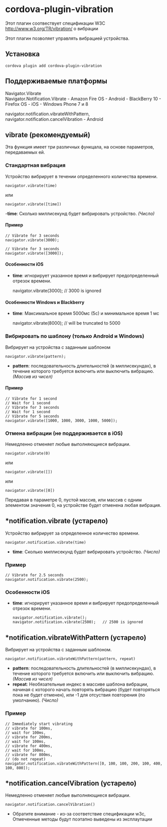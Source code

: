 <!---
    Licensed to the Apache Software Foundation (ASF) under one
    or more contributor license agreements.  See the NOTICE file
    distributed with this work for additional information
    regarding copyright ownership.  The ASF licenses this file
    to you under the Apache License, Version 2.0 (the
    "License"); you may not use this file except in compliance
    with the License.  You may obtain a copy of the License at

      http://www.apache.org/licenses/LICENSE-2.0

    Unless required by applicable law or agreed to in writing,
    software distributed under the License is distributed on an
    "AS IS" BASIS, WITHOUT WARRANTIES OR CONDITIONS OF ANY
    KIND, either express or implied.  See the License for the
    specific language governing permissions and limitations
    under the License.
-->

# cordova-plugin-vibration

Этот плагин соотвествует спецификации W3C http://www.w3.org/TR/vibration/ о вибрации

Этот плагин позволяет управлять вибрацией устройства.

## Установка

    cordova plugin add cordova-plugin-vibration
    

## Поддерживаемые платформы

Navigator.Vibrate  
Navigator.Notification.Vibrate - Amazon Fire OS - Android - BlackBerry 10 - Firefox OS - iOS - Windows Phone 7 и 8

navigator.notification.vibrateWithPattern,  
navigator.notification.cancelVibration - Android

## vibrate (рекомендуемый)

Эта функция имеет три различных функцала, на основе параметров, передаваемых ей.

### Стандартная вибрация

Устройство вибрирует в течении определенного количества времени.

    navigator.vibrate(time)
    

или

    navigator.vibrate([time])
    

-**time**: Сколько миллисекунд будет вибрировать устройство. *(Число)*

#### Пример

    // Vibrate for 3 seconds
    navigator.vibrate(3000);
    
    // Vibrate for 3 seconds
    navigator.vibrate([3000]);
    

#### Особенности iOS

*   **time**: игнорирует указанное время и вибрирует предопределенный отрезок времени.
    
    navigator.vibrate(3000); // 3000 is ignored

#### Особенности Windows и Blackberry

*   **time**: Максимальное время 5000мс (5с) и минимальное время 1 мс
    
    navigator.vibrate(8000); // will be truncated to 5000

### Вибрировать по шаблону (только Android и Windows)

Вибрирует на устройства с заданным шаблоном

    navigator.vibrate(pattern);   
    

*   **pattern**: последовательность длительностей (в миллисекундах), в течение которого требуется включить или выключить вибрацию. *(Массив из чисел)*

#### Пример

    // Vibrate for 1 second
    // Wait for 1 second
    // Vibrate for 3 seconds
    // Wait for 1 second
    // Vibrate for 5 seconds
    navigator.vibrate([1000, 1000, 3000, 1000, 5000]);
    

### Отмена вибрации (не поддерживается в iOS)

Немедленно отменяет любые выполняющиеся вибрации.

    navigator.vibrate(0)
    

или

    navigator.vibrate([])
    

или

    navigator.vibrate([0])
    

Передавая в параметре 0, пустой массив, или массив с одним элементом значения 0, на устройстве будет отменена любая вибрация.

## *notification.vibrate (устарело)

Устройство вибрирует за определенное количество времени.

    navigator.notification.vibrate(time)
    

*   **time**: Сколько миллисекунд будет вибрировать устройство. *(Число)*

### Пример

    // Vibrate for 2.5 seconds
    navigator.notification.vibrate(2500);
    

### Особенности iOS

*   **time**: игнорирует указанное время и вибрирует предопределенный отрезок времени.
    
        navigator.notification.vibrate();
        navigator.notification.vibrate(2500);   // 2500 is ignored
        

## *notification.vibrateWithPattern (устарело)

Вибрирует на устройства с заданным шаблоном.

    navigator.notification.vibrateWithPattern(pattern, repeat)
    

*   **pattern**: последовательность длительностей (в миллисекундах), в течение которого требуется включить или выключить вибрацию. *(Массив из чисел)*
*   **repeat**: Необязательные индекс в массиве шаблона вибрации, начиная с которого начать повторять вибрацию (будет повторяться пока не будет отменен), или -1 для отсуствия повторения (по умолчанию). *(Число)*

### Пример

    // Immediately start vibrating
    // vibrate for 100ms,
    // wait for 100ms,
    // vibrate for 200ms,
    // wait for 100ms,
    // vibrate for 400ms,
    // wait for 100ms,
    // vibrate for 800ms,
    // (do not repeat)
    navigator.notification.vibrateWithPattern([0, 100, 100, 200, 100, 400, 100, 800]);
    

## *notification.cancelVibration (устарело)

Немедленно отменяет любые выполняющиеся вибрации.

    navigator.notification.cancelVibration()
    

* Обратите внимание - из-за соответствие спецификации w3c, Отмеченные методы будут поэтапно выведены из эксплаутации
